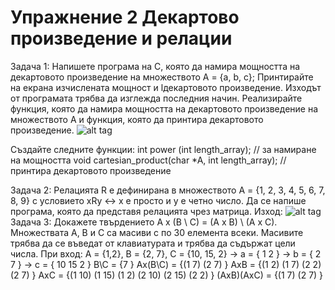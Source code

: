 # Упражнение 2 Декартово произведение и релации

Задача 1: Напишете програма на С, която да намира мощността на декартовото произведение на множеството A = {a, b, c}; Принтирайте на екрана изчислената мощност и lдекартовото произведение. Изходът от програмата трябва да изглежда последния начин. Реализирайте функция, която да намира мощността на декартовото произведение на множеството А и функция, която да принтира декартовото произведение.
 ![alt tag](https://github.com/milenaangelova/lab3–Cartesian_Product/blob/master/task1_pic.jpg)
 
Създайте следните функции:
int power (int length_array); // за намиране на мощността 
void cartesian_product(char *A, int length_array); // принтира декартовото произведение 

Задача 2: Релацията R е дефинирана в множеството A = {1, 2, 3, 4, 5, 6, 7, 8, 9} с условието xRy ↔ x е просто и y е четно число. Да се напише програма, която да представя релацията чрез матрица.
Изход:
 ![alt tag](https://github.com/milenaangelova/lab3–Cartesian_Product/blob/master/task2_pic.jpg)
 Задача 3: Докажете твърдението A x (B \ C) = (A x B) \ (A x C). Множествата A, B и C са масиви с по 30 елемента всеки. Масивите трябва да се въведат от клавиатурата и трябва да съдържат цели числа.
При вход: А = {1,2}, B = {2, 7}, C = {10, 15, 2}
-> a = { 1 2 }
-> b = { 2 7 }
-> c = { 10 15 2 }
B\C = {7 }
Ax(B\C) = {(1 7) (2 7) }
AxB = {(1 2) (1 7) (2 2) (2 7) }
AxC = {(1 10) (1 15) (1 2) (2 10) (2 15) (2 2) }
(AxB)\(AxC) = {(1 7) (2 7) }
